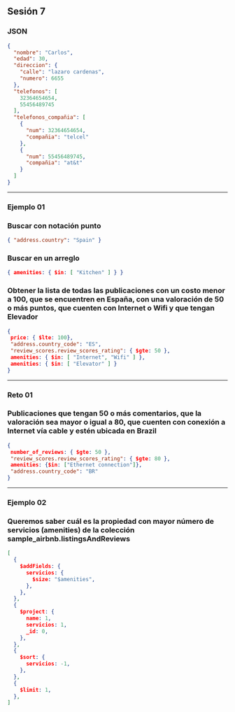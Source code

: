## Sesión 7
### JSON
```json
{
  "nombre": "Carlos",
  "edad": 30,
  "direccion": {
    "calle": "lazaro cardenas",
    "numero": 6655
  },
  "telefonos": [
    32364654654,
    55456489745
  ],
  "telefonos_compañia": [
    {
      "num": 32364654654,
      "compañia": "telcel"
    },
    {
      "num": 55456489745,
      "compañia": "at&t"
    }
  ]
}
```
---
### Ejemplo 01
### Buscar con notación punto
```json
{ "address.country": "Spain" }
```
### Buscar en un arreglo
```json
{ amenities: { $in: [ "Kitchen" ] } }
```
### Obtener la lista de todas las publicaciones con un costo menor a 100, que se encuentren en España, con una valoración de 50 o más puntos, que cuenten con Internet o Wifi y que tengan Elevador
```json
{
 price: { $lte: 100},
 "address.country_code": "ES",
 "review_scores.review_scores_rating": { $gte: 50 },
 amenities: { $in: [ "Internet", "Wifi" ] },
 amenities: { $in: [ "Elevator" ] }
}
```
---
### Reto 01
### Publicaciones que tengan 50 o más comentarios, que la valoración sea mayor o igual a 80, que cuenten con conexión a Internet vía cable y estén ubicada en Brazil
```json
{
 number_of_reviews: { $gte: 50 }, 
 "review_scores.review_scores_rating": { $gte: 80 },
 amenities: {$in: ["Ethernet connection"]}, 
 "address.country_code": "BR"
}
```
---
### Ejemplo 02
### Queremos saber cuál es la propiedad con mayor número de servicios (amenities) de la colección sample_airbnb.listingsAndReviews
```json
[
  {
    $addFields: {
      servicios: {
        $size: "$amenities",
      },
    },
  },
  {
    $project: {
      name: 1,
      servicios: 1,
      _id: 0,
    },
  },
  {
    $sort: {
      servicios: -1,
    },
  },
  {
    $limit: 1,
  },
]
```